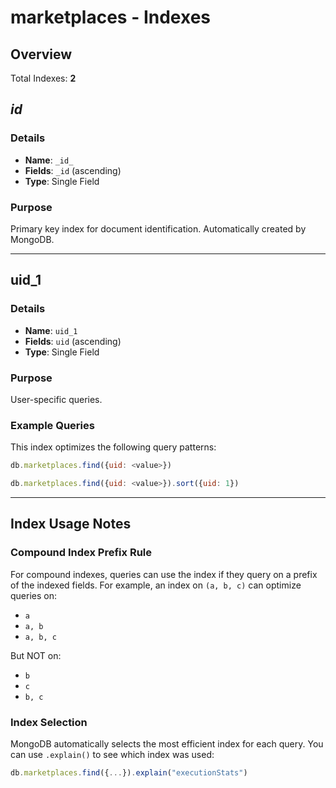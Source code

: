# marketplaces - Indexes

## Overview

Total Indexes: **2**

## _id_

### Details

- **Name**: `_id_`
- **Fields**: `_id` (ascending)
- **Type**: Single Field

### Purpose

Primary key index for document identification. Automatically created by MongoDB.

---

## uid_1

### Details

- **Name**: `uid_1`
- **Fields**: `uid` (ascending)
- **Type**: Single Field

### Purpose

User-specific queries.

### Example Queries

This index optimizes the following query patterns:

```javascript
db.marketplaces.find({uid: <value>})
```

```javascript
db.marketplaces.find({uid: <value>}).sort({uid: 1})
```

---

## Index Usage Notes

### Compound Index Prefix Rule

For compound indexes, queries can use the index if they query on a prefix of the indexed fields. For example, an index on `(a, b, c)` can optimize queries on:
- `a`
- `a, b`
- `a, b, c`

But NOT on:
- `b`
- `c`
- `b, c`

### Index Selection

MongoDB automatically selects the most efficient index for each query. You can use `.explain()` to see which index was used:

```javascript
db.marketplaces.find({...}).explain("executionStats")
```
